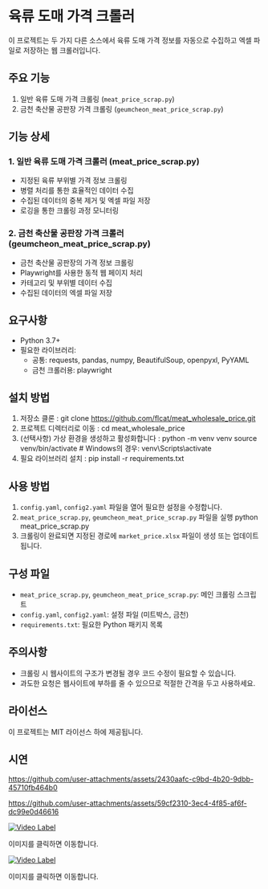 # 육류 도매 가격 크롤러

이 프로젝트는 두 가지 다른 소스에서 육류 도매 가격 정보를 자동으로 수집하고 엑셀 파일로 저장하는 웹 크롤러입니다.

## 주요 기능

1. 일반 육류 도매 가격 크롤링 (`meat_price_scrap.py`)
2. 금천 축산물 공판장 가격 크롤링 (`geumcheon_meat_price_scrap.py`)

## 기능 상세

### 1. 일반 육류 도매 가격 크롤러 (meat_price_scrap.py)

- 지정된 육류 부위별 가격 정보 크롤링
- 병렬 처리를 통한 효율적인 데이터 수집
- 수집된 데이터의 중복 제거 및 엑셀 파일 저장
- 로깅을 통한 크롤링 과정 모니터링

### 2. 금천 축산물 공판장 가격 크롤러 (geumcheon_meat_price_scrap.py)

- 금천 축산물 공판장의 가격 정보 크롤링
- Playwright를 사용한 동적 웹 페이지 처리
- 카테고리 및 부위별 데이터 수집
- 수집된 데이터의 엑셀 파일 저장

## 요구사항

- Python 3.7+
- 필요한 라이브러리: 
  - 공통: requests, pandas, numpy, BeautifulSoup, openpyxl, PyYAML
  - 금천 크롤러용: playwright

## 설치 방법

1. 저장소 클론 : git clone https://github.com/flcat/meat_wholesale_price.git
2. 프로젝트 디렉터리로 이동 : cd meat_wholesale_price
3. (선택사항) 가상 환경을 생성하고 활성화합니다 : python -m venv venv   source venv/bin/activate
         # Windows의 경우: venv\Scripts\activate 
5. 필요 라이브러리 설치 : pip install -r requirements.txt

## 사용 방법

1. `config.yaml`, `config2.yaml` 파일을 열어 필요한 설정을 수정합니다.
2. `meat_price_scrap.py`, `geumcheon_meat_price_scrap.py` 파일을 실행
   python meat_price_scrap.py
3. 크롤링이 완료되면 지정된 경로에 `market_price.xlsx` 파일이 생성 또는 업데이트됩니다.

## 구성 파일

- `meat_price_scrap.py`, `geumcheon_meat_price_scrap.py`: 메인 크롤링 스크립트
- `config.yaml`, `config2.yaml`: 설정 파일 (미트박스, 금천)
- `requirements.txt`: 필요한 Python 패키지 목록

## 주의사항

- 크롤링 시 웹사이트의 구조가 변경될 경우 코드 수정이 필요할 수 있습니다.
- 과도한 요청은 웹사이트에 부하를 줄 수 있으므로 적절한 간격을 두고 사용하세요.

## 라이선스

이 프로젝트는 MIT 라이선스 하에 제공됩니다.

## 시연

https://github.com/user-attachments/assets/2430aafc-c9bd-4b20-9dbb-45710fb464b0

https://github.com/user-attachments/assets/59cf2310-3ec4-4f85-af6f-dc99e0d46616

[![Video Label](http://img.youtube.com/vi/V_oPJjiNjWc/0.jpg)](https://youtu.be/V_oPJjiNjWc)

이미지를 클릭하면 이동합니다.


[![Video Label](http://img.youtube.com/vi/QPOjjdn4uws/0.jpg)](https://youtu.be/QPOjjdn4uws)

이미지를 클릭하면 이동합니다.
